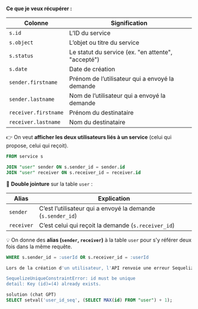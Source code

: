 **Ce que je veux récupérer :**

| Colonne              | Signification                                      |
| -------------------- | -------------------------------------------------- |
| `s.id`               | L’ID du service                                    |
| `s.object`           | L’objet ou titre du service                        |
| `s.status`           | Le statut du service (ex. "en attente", "accepté") |
| `s.date`             | Date de création                                   |
| `sender.firstname`   | Prénom de l’utilisateur qui a envoyé la demande    |
| `sender.lastname`    | Nom de l’utilisateur qui a envoyé la demande       |
| `receiver.firstname` | Prénom du destinataire                             |
| `receiver.lastname`  | Nom du destinataire                                |

👉 On veut **afficher les deux utilisateurs liés à un service** (celui qui propose, celui qui reçoit).

```SQL
FROM service s

JOIN "user" sender ON s.sender_id = sender.id
JOIN "user" receiver ON s.receiver_id = receiver.id
```

🔗 **Double jointure** sur la table `user` :

| Alias      | Explication                                                 |
| ---------- | ----------------------------------------------------------- |
| `sender`   | C’est l’utilisateur qui a envoyé la demande (`s.sender_id`) |
| `receiver` | C’est celui qui reçoit la demande (`s.receiver_id`)         |

💡 On donne des **alias (`sender`, `receiver`)** à la table `user` pour s'y référer deux fois dans la même requête.

```sql
WHERE s.sender_id = :userId OR s.receiver_id = :userId

Lors de la création d'un utilisateur, l'API renvoie une erreur Sequelize liée à la contrainte d’unicité sur l'ID :

SequelizeUniqueConstraintError: id must be unique
detail: Key (id)=(4) already exists.
```

```SQL
solution (chat GPT)
SELECT setval('user_id_seq', (SELECT MAX(id) FROM "user") + 1);
```

